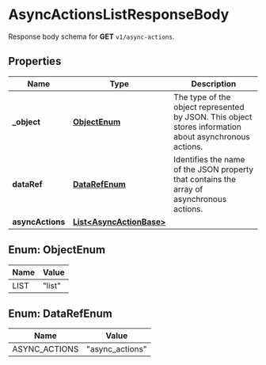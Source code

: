 

# AsyncActionsListResponseBody

Response body schema for **GET** `v1/async-actions`.

## Properties

| Name | Type | Description |
|------------ | ------------- | ------------- |
|**_object** | [**ObjectEnum**](#ObjectEnum) | The type of the object represented by JSON. This object stores information about asynchronous actions. |
|**dataRef** | [**DataRefEnum**](#DataRefEnum) | Identifies the name of the JSON property that contains the array of asynchronous actions. |
|**asyncActions** | [**List&lt;AsyncActionBase&gt;**](AsyncActionBase.md) |  |



## Enum: ObjectEnum

| Name | Value |
|---- | -----|
| LIST | &quot;list&quot; |



## Enum: DataRefEnum

| Name | Value |
|---- | -----|
| ASYNC_ACTIONS | &quot;async_actions&quot; |



